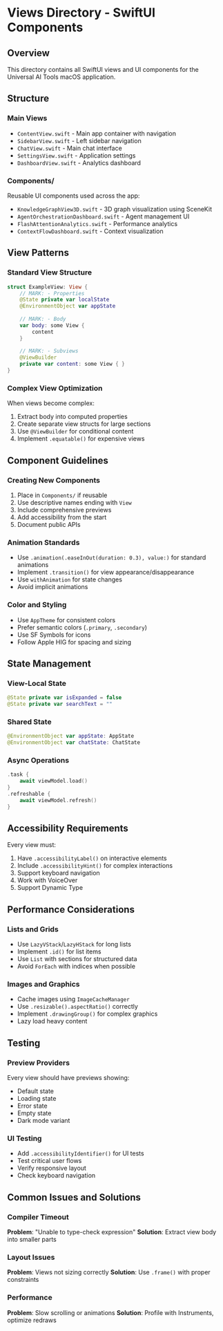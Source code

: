 # Views Directory - SwiftUI Components

## Overview
This directory contains all SwiftUI views and UI components for the Universal AI Tools macOS application.

## Structure

### Main Views
- `ContentView.swift` - Main app container with navigation
- `SidebarView.swift` - Left sidebar navigation
- `ChatView.swift` - Main chat interface
- `SettingsView.swift` - Application settings
- `DashboardView.swift` - Analytics dashboard

### Components/
Reusable UI components used across the app:
- `KnowledgeGraphView3D.swift` - 3D graph visualization using SceneKit
- `AgentOrchestrationDashboard.swift` - Agent management UI
- `FlashAttentionAnalytics.swift` - Performance analytics
- `ContextFlowDashboard.swift` - Context visualization

## View Patterns

### Standard View Structure
```swift
struct ExampleView: View {
    // MARK: - Properties
    @State private var localState
    @EnvironmentObject var appState
    
    // MARK: - Body
    var body: some View {
        content
    }
    
    // MARK: - Subviews
    @ViewBuilder
    private var content: some View { }
}
```

### Complex View Optimization
When views become complex:
1. Extract body into computed properties
2. Create separate view structs for large sections
3. Use `@ViewBuilder` for conditional content
4. Implement `.equatable()` for expensive views

## Component Guidelines

### Creating New Components
1. Place in `Components/` if reusable
2. Use descriptive names ending with `View`
3. Include comprehensive previews
4. Add accessibility from the start
5. Document public APIs

### Animation Standards
- Use `.animation(.easeInOut(duration: 0.3), value:)` for standard animations
- Implement `.transition()` for view appearance/disappearance
- Use `withAnimation` for state changes
- Avoid implicit animations

### Color and Styling
- Use `AppTheme` for consistent colors
- Prefer semantic colors (`.primary`, `.secondary`)
- Use SF Symbols for icons
- Follow Apple HIG for spacing and sizing

## State Management

### View-Local State
```swift
@State private var isExpanded = false
@State private var searchText = ""
```

### Shared State
```swift
@EnvironmentObject var appState: AppState
@EnvironmentObject var chatState: ChatState
```

### Async Operations
```swift
.task {
    await viewModel.load()
}
.refreshable {
    await viewModel.refresh()
}
```

## Accessibility Requirements

Every view must:
1. Have `.accessibilityLabel()` on interactive elements
2. Include `.accessibilityHint()` for complex interactions
3. Support keyboard navigation
4. Work with VoiceOver
5. Support Dynamic Type

## Performance Considerations

### Lists and Grids
- Use `LazyVStack`/`LazyHStack` for long lists
- Implement `.id()` for list items
- Use `List` with sections for structured data
- Avoid `ForEach` with indices when possible

### Images and Graphics
- Cache images using `ImageCacheManager`
- Use `.resizable().aspectRatio()` correctly
- Implement `.drawingGroup()` for complex graphics
- Lazy load heavy content

## Testing

### Preview Providers
Every view should have previews showing:
- Default state
- Loading state
- Error state
- Empty state
- Dark mode variant

### UI Testing
- Add `.accessibilityIdentifier()` for UI tests
- Test critical user flows
- Verify responsive layout
- Check keyboard navigation

## Common Issues and Solutions

### Compiler Timeout
**Problem**: "Unable to type-check expression"
**Solution**: Extract view body into smaller parts

### Layout Issues
**Problem**: Views not sizing correctly
**Solution**: Use `.frame()` with proper constraints

### Performance
**Problem**: Slow scrolling or animations
**Solution**: Profile with Instruments, optimize redraws